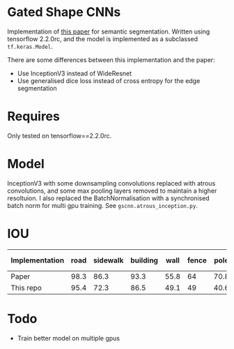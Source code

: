 # Gated Shape CNNs
Implementation of [this paper](https://arxiv.org/abs/1907.05740) for semantic segmentation. Written using tensorflow 2.2.0rc, and the model is implemented as a subclassed `tf.keras.Model`. 

There are some differences between this implementation and the paper: 
- Use InceptionV3 instead of WideResnet
- Use generalised dice loss instead of cross entropy for the edge segmentation

# Requires
Only tested on tensorflow==2.2.0rc.

# Model
InceptionV3 with some downsampling convolutions replaced with atrous convolutions, and some max pooling layers removed to maintain a higher resoltuion. I also replaced the BatchNormalisation with a synchronised batch norm for multi gpu training. See `gscnn.atrous_inception.py`.

# IOU 
Implementation| road| sidewalk | building | wall | fence | pole | traffic light | traffic sign | vegetation | terrain | sky | person | rider | car | truck | bus | train | motorcycle | bicycle
| ---         | --- | ---      | ---      | --- | ---   | --- | --- | --- | --- | --- | --- | --- | --- | --- | --- | --- | --- | --- | ---|
| Paper       | 98.3|86.3      |93.3      |55.8 |64     |70.8|75.9|83.1|93|65.1|95.2|85.3|67.9|96|80.8|91.2|83.3|69.6|80.4|
| This repo | 95.4|72.3|86.5|49.1|49|40.6|40.7|56.9|87.7|53.4|89|70.5|52.8|90.1|71.9|76.5|58.7|50|63.8

# Todo 
- Train better model on multiple gpus
